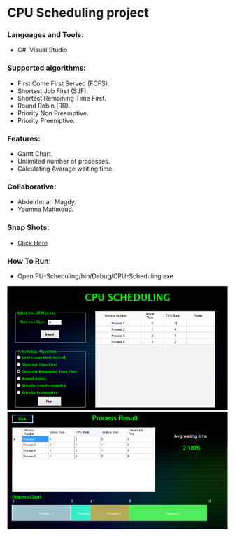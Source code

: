 # CPU Scheduling project

### Languages and Tools:
* C#, Visual Studio

### Supported algorithms:
* First Come First Served (FCFS).
* Shortest Job First (SJF).
* Shortest Remaining Time First.
* Round Robin (RR).
* Priority Non Preemptive.
* Priority Preemptive.

### Features:

* Gantt Chart.
* Unlimited number of processes.
* Calculating Avarage waiting time.

### Collaborative:
* Abdelrhman Magdy.
* Youmna Mahmoud.
### Snap Shots:
* [Click Here](https://github.com/AbdelrhmanMagdy/CPU-Schedule/tree/master/screenshots)
### How To Run:
* Open PU-Scheduling/bin/Debug/CPU-Scheduling.exe


![SJF](https://github.com/AbdelrhmanMagdy/CPU-Schedule/blob/master/screenshots/SJF_preemptive_inputs.PNG?raw=true)
![SJF](https://github.com/AbdelrhmanMagdy/CPU-Schedule/blob/master/screenshots/SJF_preemptive_results.PNG?raw=true)
